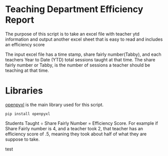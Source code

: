 # Teaching Department Efficiency Report

The purpose of this script is to take an excel file with teacher ytd information
and output another excel sheet that is easy to read and includes an
efficiency score

The input excel file has a time stamp, share fairly number(Tabby), and each 
teachers Year to Date (YTD) total sessions taught at that time. The share fairly
number or Tabby, is the number of sessions a teacher should be teaching at that
time. 

# Libraries
[openpyxl](https://openpyxl.readthedocs.io/en/stable/) is the main library used for this script. 

` pip install openpyxl `



Students Taught  ÷ Share Fairly Number = Efficiency Score.
For example if Share Fairly number is 4, and a teacher took 2, that teacher
has an efficiency score of .5, meaning they took about half of what they are 
suppose to take. 






test